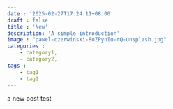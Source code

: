 ```yaml
---
date : '2025-02-27T17:24:11+08:00'
draft : false
title : 'New'
description: 'A simple introduction'
image : "pawel-czerwinski-8uZPynIu-rQ-unsplash.jpg"
categories : 
    - category1,
    - category2,
tags : 
    - tag1
    - tag2
---
```


a new post test
